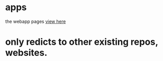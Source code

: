 # apps
the webapp pages [view here](https://ADW-Development.github.io/apps/)

# only redicts to other existing repos, websites.
